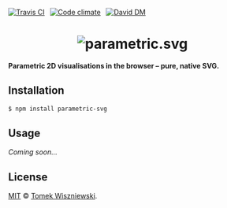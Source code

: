 [![Travis CI](https://img.shields.io/travis/parametric-svg/js/master.svg?style=flat-square)](https://travis-ci.org/parametric-svg/js)
 [![Code climate](https://img.shields.io/codeclimate/github/parametric-svg/js.svg?style=flat-square)](https://codeclimate.com/github/parametric-svg/js)
 [![David DM](https://img.shields.io/david/parametric-svg/js.svg?style=flat-square)](http://david-dm.org/parametric-svg/js)

<h1 align="center">
  <img alt="parametric.svg" src="https://rawgit.com/parametric-svg/parametric.svg/master/assets/logo.svg" />
</h1>

**Parametric 2D visualisations in the browser – pure, native SVG.**




Installation
------------

```sh
$ npm install parametric-svg
```




Usage
-----

_Coming soon…_




License
-------

[MIT][] © [Tomek Wiszniewski][].


[MIT]: ./License.md
[Tomek Wiszniewski]: https://github.com/tomekwi
